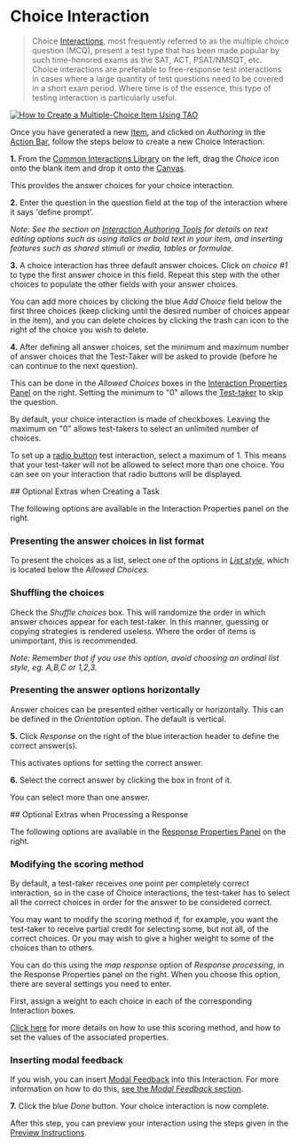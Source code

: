 <!--
created_at: 2016-12-15
authors:         
    - "Catherine Pease"
--> 

# Choice Interaction

>Choice [Interactions](../appendix/glossary.md#interaction), most frequently referred to as the multiple choice question (MCQ), present a test type that has been made popular by such time-honored exams as the SAT, ACT, PSAT/NMSQT, etc. Choice interactions are preferable to free-response test interactions in cases where a large quantity of test questions need to be covered in a short exam period. Where time is of the essence, this type of testing interaction is particularly useful.

[![How to Create a Multiple-Choice Item Using TAO](https://img.youtube.com/vi/8upgdOSTKK0/hqdefault.jpg)](https://youtube.com/watch?v=8upgdOSTKK0&rel=0 "How to Create a Multiple-Choice Item Using TAO")


Once you have generated a new [Item](../appendix/glossary.md#item), and clicked on *Authoring* in the [Action Bar](../appendix/glossary.md#action-bar), follow the steps below to create a new Choice Interaction: 
  
**1.** From the [Common Interactions Library](../appendix/glossary.md#common-interactions-library) on the left, drag the *Choice* icon onto the blank item and drop it onto the [Canvas](../appendix/glossary.md#canvas).

This provides the answer choices for your choice interaction.

**2.** Enter the question in the question field at the top of the interaction where it says 'define prompt'. 

*Note: See the section on [Interaction Authoring Tools](../interactions/interaction-authoring-tools.md) for details on text editing options such as using italics or bold text in your item, and inserting features such as shared stimuli or media, tables or formulae.*

**3.** A choice interaction has three default answer choices. Click on *choice #1* to type the first answer choice in this field. Repeat this step with the other choices to populate the other fields with your answer choices.

You can add more choices by clicking the blue *Add Choice* field below the first three choices (keep clicking until the desired number of choices appear in the item), and you can delete choices by clicking the trash can icon to the right of the choice you wish to delete.

**4.** After defining all answer choices, set the minimum and maximum number of answer choices that the Test-Taker will be asked to provide (before he can continue to the next question). 

This can be done in the *Allowed Choices* boxes in the [Interaction Properties Panel](../appendix/glossary.md#interaction-properties-panel) on the right. Setting the minimum to "0" allows the [Test-taker](../appendix/glossary.md#test-taker) to skip the question.

By default, your choice interaction is made of checkboxes. Leaving the maximum on "0" allows test-takers to select an unlimited number of choices.

To set up a [radio button](../appendix/glossary.md#radio-button) test interaction, select a maximum of 1. This means that your test-taker will not be allowed to select more than one choice. You can see on your interaction that radio buttons will be displayed.

<aside class="optional-extras">
## Optional Extras when Creating a Task

The following options are available in the Interaction Properties panel on the right.

### Presenting the answer choices in list format

To present the choices as a list, select one of the options in *[List style](../appendix/glossary.md#list-style)*, which is located below the *Allowed Choices*.

### Shuffling the choices 

Check the *Shuffle choices* box. This will randomize the order in which answer choices appear for each test-taker. In this manner, guessing or copying strategies is rendered useless. Where the order of items is unimportant, this is recommended. 

*Note: Remember that if you use this option, avoid choosing an ordinal list style, eg. A,B,C or 1,2,3.*

### Presenting the answer options horizontally

Answer choices can be presented either vertically or horizontally. This can be defined in the *Orientation* option. The default is vertical.
</aside>

**5.** Click *Response* on the right of the blue interaction header to define the correct answer(s).

This activates options for setting the correct answer.

**6.** Select the correct answer by clicking the box in front of it.

You can select more than one answer.

<aside class="optional-extras">
## Optional Extras when Processing a Response

The following options are available in the [Response Properties Panel](../appendix/glossary.md#response-properties-panel) on the right.

### Modifying the scoring method

By default, a test-taker receives one point per completely correct interaction, so in the case of Choice interactions, the test-taker has to select all the correct choices in order for the answer to be considered correct.

You may want to modify the scoring method if, for example, you want the test-taker to receive partial credit for selecting some, but not all, of the correct choices. Or you may wish to give a higher weight to some of the choices than to others. 

You can do this using the *map response* option of *Response processing*, in the Response Properties panel on the right. When you choose this option, there are several settings you need to enter. 

First, assign a weight to each choice in each of the corresponding Interaction boxes. 

[Click here](../items/item-scoring-rules.md#item-scoring-rules) for more details on how to use this scoring method, and how to set the values of the associated properties.

### Inserting modal feedback

If you wish, you can insert [Modal Feedback](../appendix/glossary.md#modal-feedback) into this Interaction. For more information on how to do this, [see the *Modal Feedback* section](../items/modal-feedback.md).
</aside>


**7.** Click the blue *Done* button. Your choice interaction is now complete.

After this step, you can preview your interaction using the steps given in the [Preview Instructions](../items/preview.md).